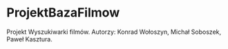 # ProjektBazaFilmow

Projekt Wyszukiwarki filmów.
Autorzy: Konrad Wołoszyn, Michał Soboszek, Paweł Kasztura.
